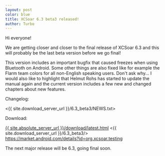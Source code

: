 ```yaml
---
layout: post
color: blue
title: XCSoar 6.3 beta3 released!
author: Turbo
---
```

Hi everyone!

We are getting closer and closer to the final release of XCSoar 6.3 and this
will probably be the last beta version before we go final!

This version includes an important bugfix that caused freezes when using
Bluetooth on Android. Some other things are also fixed like for example
the Flarm team colors for all non-English speaking users. Don't ask why...
I would also like to highlight that Helmut Rohs has started to update the manual
again and the current version includes a few new and changed chapters about
new features.

Changelog:

 <{{ site.download_server_url }}/6.3_beta3/NEWS.txt>

Download:

 [{{ site.absolute_server_url }}/download/latest.html](/download/latest.html)
 <{{ site.download_server_url }}/6.3_beta3/>
 <https://market.android.com/details?id=org.xcsoar.testing>

The next major release will be 6.3, going final soon.

